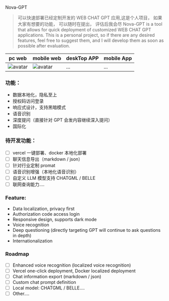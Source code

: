 <!--
 * @Author: Allen OYang
 * @Email:  allenwill211@gmail.com
 * @Date: 2023-04-14 11:27:09
 * @LastEditTime: 2023-05-04 11:19:34
 * @LastEditors: Allen OYang allenwill211@gmail.com
 * @FilePath: /nova-gpt/README.md
-->

Nova-GPT

> 可以快速部署已经定制开发的 WEB CHAT GPT 应用,这是个人项目， 如果大家有想要的功能， 可以随时在提出， 评估后我会尽
> Nova-GPT is a tool that allows for quick deployment of customized WEB CHAT GPT applications. This is a personal project, so if there are any desired features, feel free to suggest them, and I will develop them as soon as possible after evaluation.

| pc web                                                                                                                                                                                                                                                                                            | mobile web                                                                                                                                                                                                                                                                                        | deskTop APP | mobile App |
| ------------------------------------------------------------------------------------------------------------------------------------------------------------------------------------------------------------------------------------------------------------------------------------------------- | ------------------------------------------------------------------------------------------------------------------------------------------------------------------------------------------------------------------------------------------------------------------------------------------------- | ----------- | ---------- |
| ![avatar](https://utauu.notion.site/image/https%3A%2F%2Fs3-us-west-2.amazonaws.com%2Fsecure.notion-static.com%2F66a8e7bf-8cb5-4b7c-abeb-c5d53f19c77a%2FUntitled.png?id=a7b78d87-32cc-4ceb-9620-378262c2ae6c&table=block&spaceId=ec040d7b-7339-423b-9bfa-b017591d171c&width=2000&userId=&cache=v2) | ![avatar](https://utauu.notion.site/image/https%3A%2F%2Fs3-us-west-2.amazonaws.com%2Fsecure.notion-static.com%2Ff33bd743-e86a-42d6-bcaf-4b31fc841a99%2FUntitled.png?id=6251f82d-d642-4d5d-a622-303019a638fd&table=block&spaceId=ec040d7b-7339-423b-9bfa-b017591d171c&width=1080&userId=&cache=v2) | ...         | ...        |

### 功能：

- 数据本地化，隐私至上
- 授权码访问登录
- 响应式设计，支持黑暗模式
- 语音识别
- 深度提问（直接针对 GPT 会发内容继续深入提问）
- 国际化

### 待开发功能：

- [ ] vercel 一键部署、docker 本地化部署
- [ ] 聊天信息导出（markdown / json）
- [ ] 针对行业定制 promat
- [ ] 语音识别增强（本地化语音识别）
- [ ] 自定义 LLM 模型支持 CHATGML / BELLE
- [ ] 联网查询能力….

### Feature:

- Data localization, privacy first
- Authorization code access login
- Responsive design, supports dark mode
- Voice recognition
- Deep questioning (directly targeting GPT will continue to ask questions in depth)
- Internationalization

### Roadmap

- [ ] Enhanced voice recognition (localized voice recognition)
- [ ] Vercel one-click deployment, Docker localized deployment
- [ ] Chat information export (markdown / json)
- [ ] Custom chat prompt definition
- [ ] Local model: CHATGML / BELLE….
- [ ] Other….
